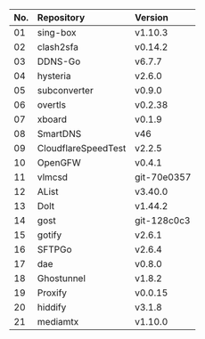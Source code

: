 | No. | Repository | Version |
| --- | :--------- | :------ |
| 01 | sing-box | v1.10.3 |
| 02 | clash2sfa | v0.14.2 |
| 03 | DDNS-Go | v6.7.7 |
| 04 | hysteria | v2.6.0 |
| 05 | subconverter | v0.9.0 |
| 06 | overtls | v0.2.38 |
| 07 | xboard | v0.1.9 |
| 08 | SmartDNS | v46 |
| 09 | CloudflareSpeedTest | v2.2.5 |
| 10 | OpenGFW | v0.4.1 |
| 11 | vlmcsd | git-70e0357 |
| 12 | AList | v3.40.0 |
| 13 | Dolt | v1.44.2 |
| 14 | gost | git-128c0c3 |
| 15 | gotify | v2.6.1 |
| 16 | SFTPGo | v2.6.4 |
| 17 | dae | v0.8.0 |
| 18 | Ghostunnel | v1.8.2 |
| 19 | Proxify | v0.0.15 |
| 20 | hiddify | v3.1.8 |
| 21 | mediamtx | v1.10.0 |

